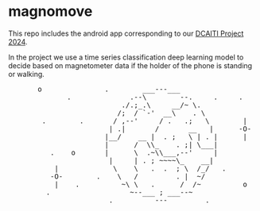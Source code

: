 # magnomove
This repo includes the android app corresponding to our [DCAITI Project 2024](https://github.com/edblu1/dcaiti_2024).

In the project we use a time series classification deep learning model to decide based on magnetometer data if the holder of the phone is standing or walking.

<pre>
       o               .        ___---___                    .
              .              .--\        --.     .     .         .
                           ./.;_.\     __/~ \.
                          /;  / `-'  __\    . \
        .        .       / ,--'     / .   .;   \        |
                        | .|       /       __   |      -O-       .
                       |__/    __ |  . ;   \ | . |      |
                       |      /  \\_    . ;| \___|
          .    o       |      \  .~\\___,--'     |           .
                        |     | . ; ~~~~\_    __|
           |             \    \   .  .  ; \  /_/   .
          -O-        .    \   /         . |  ~/                  .
           |    .          ~\ \   .      /  /~          o
         .                   ~--___ ; ___--~
                        .          ---         .
</pre>
